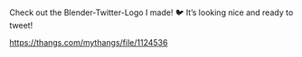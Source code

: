 Check out the Blender-Twitter-Logo I made! 🐦 It’s looking nice and ready to tweet!

https://thangs.com/mythangs/file/1124536
